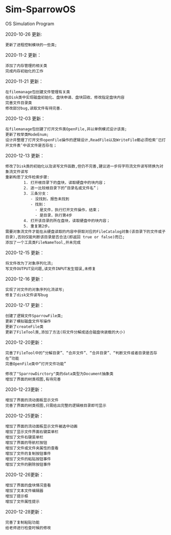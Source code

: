 # Sim-SparrowOS
OS Simulation Program

2020-10-26 更新:

    更新了进程控制模块的一些类;



2020-11-2 更新：

    添加了内存管理的相关类
    完成内存初始化的工作

2020-11-21 更新：

    在filemanage包创建文件管理有关类
    在Disk类中实现磁盘初始化、盘块申请、盘块回收、修改指定盘块内容
    完善文件目录类
    修改部分bug,读取文件有待完善.

2020-12-03 更新：

    在filemanage包创建了打开文件类OpenFile,并以单例模式设计该类;
    更新了枚举类ModeEnum;
    设计并整理了打开文件openFile操作的逻辑设计,ReadFile以及WriteFile都必须检索‘已打开文件表’中该文件是否存在；    

2020-12-13 更新：

    修改了Disk类的初始化以及读写文件函数,但仍不完善,建议进一步将字符流文件读写转换为对象流文件读写
    重新构思了文件检索步骤:
            1. 打开根目录下的盘块，读取硬盘中的块内容；
            2. 逐一比较根目录下的“目录名或文件名”；
            3. 三条分支：
               - 没找到，报告未找到
               - 找到：
                 - 是文件，执行打开文件操作，结束；
                 - 是目录，执行第4步
            4. 打开该目录的所在盘块，读取硬盘中的块内容；
            5. 重复第2步。
    需要对象流文件才能在从硬盘读取的内容中获取对应的FileCatalog对象(该目录下的文件或子目录),否则仅能判断该目录是否合法(即返回 true or false)而已;
    添加了一个工具类FileNameTool,并未完成

2020-12-15 更新：

    将文件改为了对象序列化流;
    写文件OUTPUT没问题,读文件INPUT发生错误,未修复

2020-12-16 更新：

    实现了对文件的对象序列化流读写;
    修复了disk文件读写bug    

2020-12-17 更新：

    创建了逻辑文件SparrowFile类;
    更新了模拟磁盘文件写操作
    更新了createFile类
    更新了FileTool类,添加了方法(将文件分解成适合磁盘块装载的大小)



2020-12-20更新：

    完善了FileTool中的“分解目录”、“合并文件”、“合并目录”、“判断文件或者目录是否存在”功能
    完善OpenFile类中“打开文件功能”
    
    修改了"SparrowDirctory"类的data类型为Document抽象类
    增加了界面的树类视图,有待完善

2020-12-23更新：

    增加了界面的流动面板显示文件
    完善了界面的树类视图,只需给出完整的逻辑根目录即可显示

2020-12-25更新：

    增加了界面的流动面板显示文件被选中动画
    增加了显示文件界面右键菜单栏
    增加了文件右键菜单栏
    增加了界面的导航栏按钮
    增加了文件或文件夹属性的查看
    增加了文件的复制按钮事件
    增加了文件的粘贴按钮事件
    增加了文件的删除按钮事件

2020-12-26更新：

    增加了界面的盘块情况查看
    增加了文本文件编辑器
    增加了提示框
    增加了文件属性提示     

2020-12-28更新：

    完善了复制粘贴功能
    给老师进行检查时候的修改

